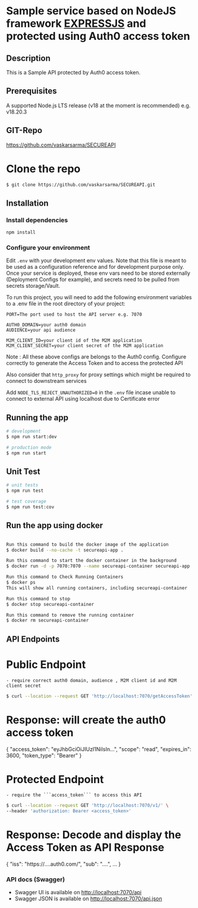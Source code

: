# Sample service based on NodeJS framework [EXPRESSJS](https://expressjs.com/) and protected using Auth0 access token 

## Description

This is a Sample API protected by Auth0 access token.

## Prerequisites

A supported Node.js LTS release (v18 at the moment is recommended) e.g. v18.20.3

## GIT-Repo
https://github.com/vaskarsarma/SECUREAPI

# Clone the repo
```bash
$ git clone https://github.com/vaskarsarma/SECUREAPI.git
```

## Installation

### Install dependencies

```bash
npm install
```

### Configure your environment

Edit ```.env``` with your development env values. Note that this file is meant to be used as a configuration reference and for development purpose only. Once your service is deployed, these env vars need to be stored externally (Deployment Configs for example), and secrets need to be pulled from secrets storage/Vault.

To run this project, you will need to add the following environment variables to a .env file in the root directory of your project:

    PORT=The port used to host the API server e.g. 7070

    AUTH0_DOMAIN=your auth0 domain
    AUDIENCE=your api audience 

    M2M_CLIENT_ID=your client id of the M2M application
    M2M_CLIENT_SECRET=your client secret of the M2M application

Note : All these above configs are belongs to the Auth0 config. Configure correctly to generate the Access Token and to access the protected API

Also consider that ```http_proxy``` for proxy settings which might be required to connect to downstream services

Add ```NODE_TLS_REJECT_UNAUTHORIZED=0``` in the ```.env``` file incase unable to connect to external API using localhost due to Certificate error

## Running the app

```bash
# development
$ npm run start:dev

# production mode
$ npm run start
```

## Unit Test

```bash
# unit tests
$ npm run test

# test coverage
$ npm run test:cov
```

## Run the app using docker

```bash

Run this command to build the docker image of the application
$ docker build --no-cache -t secureapi-app .

Run this command to start the docker container in the background
$ docker run -d -p 7070:7070 --name secureapi-container secureapi-app

Run this command to Check Running Containers
$ docker ps
This will show all running containers, including secureapi-container

Run this command to stop
$ docker stop secureapi-container

Run this command to remove the running container
$ docker rm secureapi-container

```

## API Endpoints



# Public Endpoint
    - require correct auth0 domain, audience , M2M client id and M2M client secret

```bash
$ curl --location --request GET 'http://localhost:7070/getAccessToken'
```

# Response: will create the auth0 access token
{
  "access_token": "eyJhbGciOiJIUzI1NiIsIn...",
  "scope": "read",
  "expires_in": 3600,
  "token_type": "Bearer"
}

# Protected Endpoint
    - require the ```access_token``` to access this API 

```bash
$ curl --location --request GET 'http://localhost:7070/v1/' \
--header 'authorization: Bearer <access_token>'
```

# Response: Decode and display the Access Token as API Response
{
    "iss": "https://....auth0.com/",
    "sub": "....",
    ...
}


### API docs (Swagger)

- Swagger UI is available on [http://localhost:7070/api](http://localhost:7070/api)
- Swagger JSON is available on [http://localhost:7070/api.json](http://localhost:7070/api.json)
